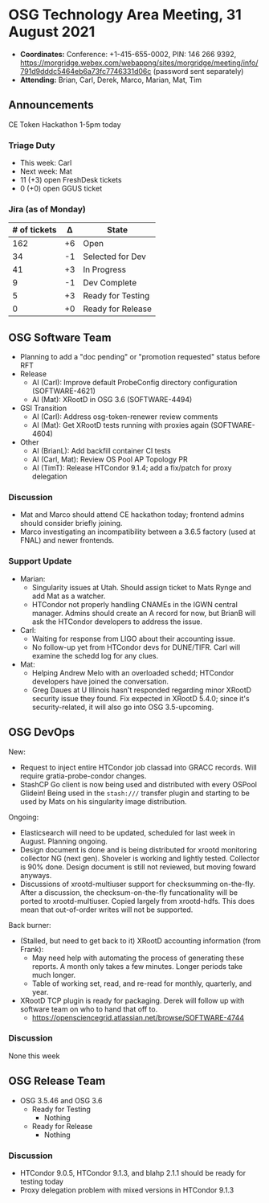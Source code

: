 # OSG Technology Area Meeting, 31 August 2021

-   **Coordinates:** Conference: +1-415-655-0002, PIN: 146 266 9392,
    <https://morgridge.webex.com/webappng/sites/morgridge/meeting/info/791d9dddc5464eb6a73fc7746331d06c> (password sent separately)
-   **Attending:** Brian, Carl, Derek, Marco, Marian, Mat, Tim

## Announcements

CE Token Hackathon 1-5pm today

### Triage Duty

-   This week: Carl
-   Next week: Mat
-   11 (+3) open FreshDesk tickets
-   0 (+0) open GGUS ticket

### Jira (as of Monday)

| # of tickets | &Delta; | State             |
|--------------|---------|-------------------|
| 162          | +6      | Open              |
| 34           | -1      | Selected for Dev  |
| 41           | +3      | In Progress       |
| 9            | -1      | Dev Complete      |
| 5            | +3      | Ready for Testing |
| 0            | +0      | Ready for Release |

## OSG Software Team

-   Planning to add a "doc pending" or "promotion requested" status before RFT
-   Release
    -   AI (Carl): Improve default ProbeConfig directory configuration (SOFTWARE-4621)
    -   AI (Mat): XRootD in OSG 3.6 (SOFTWARE-4494)
-   GSI Transition
    -   AI (Carl): Address osg-token-renewer review comments
    -   AI (Mat): Get XRootD tests running with proxies again (SOFTWARE-4604)
-   Other
    -   AI (BrianL): Add backfill container CI tests
    -   AI (Carl, Mat): Review OS Pool AP Topology PR
    -   AI (TimT): Release HTCondor 9.1.4; add a fix/patch for proxy delegation

### Discussion

-   Mat and Marco should attend CE hackathon today; frontend admins should consider briefly joining.
-   Marco investigating an incompatibility between a 3.6.5 factory (used at FNAL) and newer frontends.

### Support Update

-   Marian:
    -   Singularity issues at Utah.  Should assign ticket to Mats Rynge and add Mat as a watcher.
    -   HTCondor not properly handling CNAMEs in the IGWN central manager.
        Admins should create an A record for now, but BrianB will ask the HTCondor developers to address the issue.
-   Carl:
    -   Waiting for response from LIGO about their accounting issue.
    -   No follow-up yet from HTCondor devs for DUNE/TIFR.  Carl will examine the schedd log for any clues.
-   Mat:
    -   Helping Andrew Melo with an overloaded schedd;
        HTCondor developers have joined the conversation.
    -   Greg Daues at U Illinois hasn't responded regarding minor XRootD security issue they found.
        Fix expected in XRootD 5.4.0; since it's security-related, it will also go into OSG 3.5-upcoming.

## OSG DevOps

New:
-   Request to inject entire HTCondor job classad into GRACC records.  Will require gratia-probe-condor changes.
-   StashCP Go client is now being used and distributed with every OSPool Glidein!  Being used in the `stash:///` transfer plugin and starting to be used by Mats on his singularity image distribution.

Ongoing:
-   Elasticsearch will need to be updated, scheduled for last week in August.  Planning ongoing.
-   Design document is done and is being distributed for xrootd monitoring collector NG (next gen).  Shoveler is working and lightly tested.  Collector is 90% done.  Design document is still not reviewed, but moving foward anyways.
-   Discussions of xrootd-multiuser support for checksumming on-the-fly.  After a discussion, the checksum-on-the-fly funcationality will be ported to xrootd-multiuser.  Copied largely from xrootd-hdfs.  This does mean that out-of-order writes will not be supported.

Back burner:
-   (Stalled, but need to get back to it) XRootD accounting information (from Frank):
    -   May need help with automating the process of generating these reports.  A month only takes a few minutes.  Longer periods take much longer.
    -   Table of working set, read, and re-read for monthly, quarterly, and year.
-   XRootD TCP plugin is ready for packaging.  Derek will follow up with software team on who to hand that off to.
    -   https://opensciencegrid.atlassian.net/browse/SOFTWARE-4744

### Discussion

None this week

## OSG Release Team

-   OSG 3.5.46 and OSG 3.6
    -   Ready for Testing
        -   Nothing
    -   Ready for Release
        -   Nothing

### Discussion

-   HTCondor 9.0.5, HTCondor 9.1.3, and blahp 2.1.1 should be ready for testing today
-   Proxy delegation problem with mixed versions in HTCondor 9.1.3
